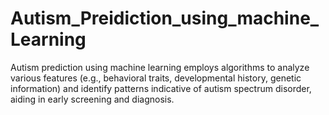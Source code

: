 # Autism_Preidiction_using_machine_Learning
Autism prediction using machine learning employs algorithms to analyze various features (e.g., behavioral traits, developmental history, genetic information) and identify patterns indicative of autism spectrum disorder, aiding in early screening and diagnosis.
